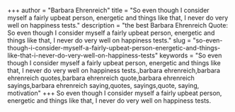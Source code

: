 +++
author = "Barbara Ehrenreich"
title = "So even though I consider myself a fairly upbeat person, energetic and things like that, I never do very well on happiness tests."
description = "the best Barbara Ehrenreich Quote: So even though I consider myself a fairly upbeat person, energetic and things like that, I never do very well on happiness tests."
slug = "so-even-though-i-consider-myself-a-fairly-upbeat-person-energetic-and-things-like-that-i-never-do-very-well-on-happiness-tests"
keywords = "So even though I consider myself a fairly upbeat person, energetic and things like that, I never do very well on happiness tests.,barbara ehrenreich,barbara ehrenreich quotes,barbara ehrenreich quote,barbara ehrenreich sayings,barbara ehrenreich saying,quotes, sayings,quote, saying, motivation"
+++
So even though I consider myself a fairly upbeat person, energetic and things like that, I never do very well on happiness tests.
